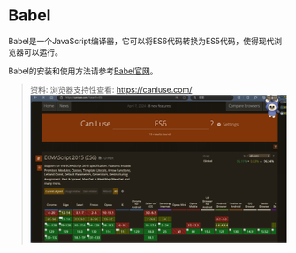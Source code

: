 # Babel

Babel是一个JavaScript编译器，它可以将ES6代码转换为ES5代码，使得现代浏览器可以运行。

Babel的安装和使用方法请参考[Babel官网](https://babeljs.io/)。

>资料:
>浏览器支持性查看: https://caniuse.com/
>![p1](1.png)
